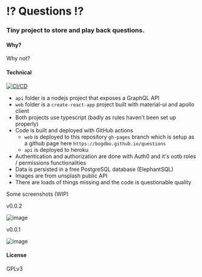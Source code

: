 # ⁉️ Questions ⁉️

### Tiny project to store and play back questions.
#### Why?
Why not?

#### Technical
[![CI/CD](https://github.com/bogdbo/questions/actions/workflows/web.yml/badge.svg?branch=master)](https://github.com/bogdbo/questions/actions/workflows/web.yml)

* `api` folder is a nodejs project that exposes a GraphQL API
* `web` folder is a `create-react-app` project built with material-ui and apollo client
* Both projects use typescript (badly as rules haven't been set up properly) 
* Code is built and deployed with GitHub actions
  * `web` is deployed to this repository `gh-pages` branch which is setup as a github page here `https://bogdbo.github.io/questions`
  * `api` is deployed to heroku
* Authentication and authorization are done with Auth0 and it's ootb roles / permissions functionalities
* Data is persisted in a free PostgreSQL database (ElephantSQL)
* Images are from unsplash public API
* There are loads of things missing and the code is questionable quality

Some screenshots (WIP)

v0.0.2

![image](https://user-images.githubusercontent.com/889997/111865259-e14fcf80-895d-11eb-8591-5605a527fc06.png)

v0.0.1

![image](https://user-images.githubusercontent.com/889997/111705376-7c4e8980-8838-11eb-9e17-88a524865ac8.png)

#### License
GPLv3

